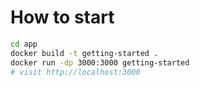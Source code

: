 # How to start

```bash
cd app
docker build -t getting-started .
docker run -dp 3000:3000 getting-started
# visit http://localhost:3000
```
